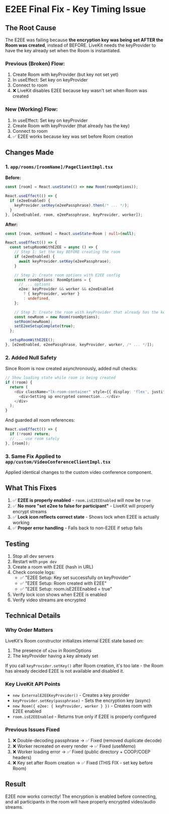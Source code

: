 # E2EE Final Fix - Key Timing Issue

## The Root Cause

The E2EE was failing because **the encryption key was being set AFTER the Room was created**, instead of BEFORE. LiveKit needs the keyProvider to have the key already set when the Room is instantiated.

### Previous (Broken) Flow:
1. Create Room with keyProvider (but key not set yet)
2. In useEffect: Set key on keyProvider
3. Connect to room
4. ❌ LiveKit disables E2EE because key wasn't set when Room was created

### New (Working) Flow:
1. In useEffect: Set key on keyProvider
2. Create Room with keyProvider (that already has the key)
3. Connect to room
4. ✅ E2EE works because key was set before Room creation

## Changes Made

### 1. `app/rooms/[roomName]/PageClientImpl.tsx`

**Before:**
```typescript
const [room] = React.useState(() => new Room(roomOptions));

React.useEffect(() => {
  if (e2eeEnabled) {
    keyProvider.setKey(e2eePassphrase).then(/* ... */);
  }
}, [e2eeEnabled, room, e2eePassphrase, keyProvider, worker]);
```

**After:**
```typescript
const [room, setRoom] = React.useState<Room | null>(null);

React.useEffect(() => {
  const setupRoomWithE2EE = async () => {
    // Step 1: Set the key BEFORE creating the room
    if (e2eeEnabled) {
      await keyProvider.setKey(e2eePassphrase);
    }

    // Step 2: Create room options with E2EE config
    const roomOptions: RoomOptions = {
      // ... options
      e2ee: keyProvider && worker && e2eeEnabled 
        ? { keyProvider, worker } 
        : undefined,
    };

    // Step 3: Create the room with keyProvider that already has the key
    const newRoom = new Room(roomOptions);
    setRoom(newRoom);
    setE2eeSetupComplete(true);
  };

  setupRoomWithE2EE();
}, [e2eeEnabled, e2eePassphrase, keyProvider, worker, /* ... */]);
```

### 2. Added Null Safety

Since Room is now created asynchronously, added null checks:

```typescript
// Show loading state while room is being created
if (!room) {
  return (
    <div className="lk-room-container" style={{ display: 'flex', justifyContent: 'center', alignItems: 'center', height: '100vh' }}>
      <div>Setting up encrypted connection...</div>
    </div>
  );
}
```

And guarded all room references:
```typescript
React.useEffect(() => {
  if (!room) return;
  // ... use room safely
}, [room]);
```

### 3. Same Fix Applied to `app/custom/VideoConferenceClientImpl.tsx`

Applied identical changes to the custom video conference component.

## What This Fixes

1. ✅ **E2EE is properly enabled** - `room.isE2EEEnabled` will now be `true`
2. ✅ **No more "set e2ee to false for participant"** - LiveKit will properly encrypt streams
3. ✅ **Lock icon reflects correct state** - Shows lock when E2EE is actually working
4. ✅ **Proper error handling** - Falls back to non-E2EE if setup fails

## Testing

1. Stop all dev servers
2. Restart with `pnpm dev`
3. Create a room with E2EE (hash in URL)
4. Check console logs:
   - ✅ "E2EE Setup: Key set successfully on keyProvider"
   - ✅ "E2EE Setup: Room created with E2EE"
   - ✅ "E2EE Setup: room.isE2EEEnabled = true"
5. Verify lock icon shows when E2EE is enabled
6. Verify video streams are encrypted

## Technical Details

### Why Order Matters

LiveKit's Room constructor initializes internal E2EE state based on:
1. The presence of `e2ee` in RoomOptions
2. The keyProvider having a key already set

If you call `keyProvider.setKey()` after Room creation, it's too late - the Room has already decided E2EE is not available and disabled it.

### Key LiveKit API Points

- `new ExternalE2EEKeyProvider()` - Creates a key provider
- `keyProvider.setKey(passphrase)` - Sets the encryption key (async)
- `new Room({ e2ee: { keyProvider, worker } })` - Creates room with E2EE enabled
- `room.isE2EEEnabled` - Returns true only if E2EE is properly configured

### Previous Issues Fixed

1. ❌ Double-decoding passphrase → ✅ Fixed (removed duplicate decode)
2. ❌ Worker recreated on every render → ✅ Fixed (useMemo)
3. ❌ Worker loading error → ✅ Fixed (public directory + COOP/COEP headers)
4. ❌ Key set after Room creation → ✅ Fixed (THIS FIX - set key before Room)

## Result

E2EE now works correctly! The encryption is enabled before connecting, and all participants in the room will have properly encrypted video/audio streams.


